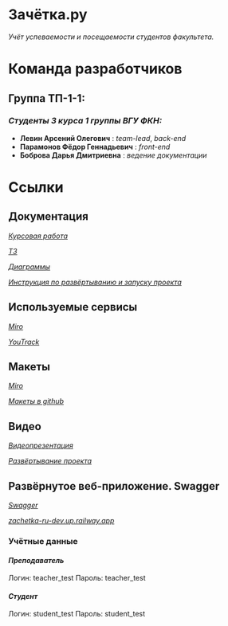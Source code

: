 # **Зачётка.ру**

*Учёт успеваемости и посещаемости студентов факультета.*

# **Команда разработчиков**


## **Группа ТП-1-1:** 
### *Студенты 3 курса 1 группы ВГУ ФКН:*
* **Левин Арсений Олегович** : *team-lead*, *back-end*
* **Парамонов Фёдор Геннадьевич** : *front-end*
* **Боброва Дарья Дмитриевна** : *ведение документации*

# **Ссылки**

## **Документация**

*[Курсовая работа](documentation/%D0%BA%D1%83%D1%80%D1%81%D0%BE%D0%B2%D0%B0%D1%8F%20%D1%80%D0%B0%D0%B1%D0%BE%D1%82%D0%B0/)*

*[ТЗ](documentation/%D0%A2%D0%97/)*

*[Диаграммы](documentation/diagrams/)*

*[Инструкция по развёртыванию и запуску проекта](src/deploy-guide.md)*

## **Используемые сервисы**

*[Miro](https://miro.com/app/board/uXjVPh3DeG0=/)*

*[YouTrack](https://vsu-prog-tech.youtrack.cloud/agiles/141-3/current)*

## **Макеты**

*[Miro](https://miro.com/app/board/uXjVPh3DeG0=/)*

*[Макеты в github](documentation/макеты)*

## **Видео**

*[Видеопрезентация](https://disk.yandex.ru/d/N6P32Gx2YJgc1Q)*

*[Развёртывание проекта](https://disk.yandex.ru/d/5gSs0GdCkSTc2w)*

## **Развёрнутое веб-приложение. Swagger**

*[Swagger](https://api-zachetka-ru-dev.up.railway.app/swagger)*

*[zachetka-ru-dev.up.railway.app](https://zachetka-ru-dev.up.railway.app/)*

### **Учётные данные**

#### *Преподаватель*
Логин: teacher_test
Пароль: teacher_test

#### *Студент*
Логин: student_test
Пароль: student_test



